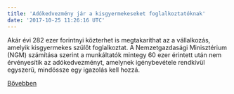 ```yaml
---
title: 'Adókedvezmény jár a kisgyermekeseket foglalkoztatóknak'
date: '2017-10-25 11:26:16 UTC'
---
```


Akár évi 282 ezer forintnyi közterhet is megtakaríthat az a vállalkozás, amelyik kisgyermekes szülőt foglalkoztat. A Nemzetgazdasági Minisztérium (NGM) számítása szerint a munkáltatók mintegy 60 ezer érintett után nem érvényesítik az adókedvezményt, amelynek igénybevétele rendkívül egyszerű, mindössze egy igazolás kell hozzá.


[Bővebben](http://ift.tt/2yQhvvW)
